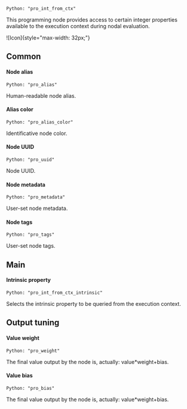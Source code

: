 `Python: "pro_int_from_ctx"`

This programming node provides access to certain integer properties available to the execution context during nodal evaluation.

![Icon]{style="max-width: 32px;"}

## Common

#### Node alias
`Python: "pro_alias"`

Human-readable node alias.

#### Alias color
`Python: "pro_alias_color"`

Identificative node color.

#### Node UUID
`Python: "pro_uuid"`

Node UUID.

#### Node metadata
`Python: "pro_metadata"`

User-set node metadata.

#### Node tags
`Python: "pro_tags"`

User-set node tags.

## Main

#### Intrinsic property
`Python: "pro_int_from_ctx_intrinsic"`

Selects the intrinsic property to be queried from the execution context.

## Output tuning

#### Value weight
`Python: "pro_weight"`

The final value output by the node is, actually: value*weight+bias.

#### Value bias
`Python: "pro_bias"`

The final value output by the node is, actually: value*weight+bias.

